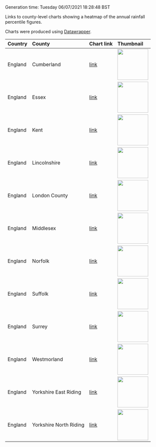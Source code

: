 Generation time: Tuesday 06/07/2021 18:28:48 BST

Links to county-level charts showing a heatmap of the annual rainfall percentile figures.

Charts were produced using [Datawrapper](https://www.datawrapper.de/).

|Country|County|Chart link|Thumbnail|
|:----|:----|:-----|:-----|
|England|Cumberland|[link](https://www.datawrapper.de/_/3bYZt/)|<img src="https://img.datawrapper.de/3bYZt/70bfbae477c7b7e21490f8dbc484837f/full.png" height="100">|
|England|Essex|[link](https://www.datawrapper.de/_/J3VQl/)|<img src="https://img.datawrapper.de/J3VQl/e1eeb7c46bbf548b92cba1374672d0d1/full.png" height="100">|
|England|Kent|[link](https://www.datawrapper.de/_/aSrjw/)|<img src="https://img.datawrapper.de/aSrjw/d370ebe398b803ca474eee19b4df4f4e/full.png" height="100">|
|England|Lincolnshire|[link](https://www.datawrapper.de/_/OmeZ7/)|<img src="https://img.datawrapper.de/OmeZ7/b589f4718dc9a76306ed5ade2ed563ec/full.png" height="100">|
|England|London County|[link](https://www.datawrapper.de/_/OSi4c/)|<img src="https://img.datawrapper.de/OSi4c/b062e72f52c0f1a1e313d5160fa5eedf/full.png" height="100">|
|England|Middlesex|[link](https://www.datawrapper.de/_/C18O5/)|<img src="https://img.datawrapper.de/C18O5/999e854d1545d4ebc0391e97696dada1/full.png" height="100">|
|England|Norfolk|[link](https://www.datawrapper.de/_/EwDSH/)|<img src="https://img.datawrapper.de/EwDSH/42de9050e5ceb6a125a4f7aa5c1b20e8/full.png" height="100">|
|England|Suffolk|[link](https://www.datawrapper.de/_/x4VV7/)|<img src="https://img.datawrapper.de/x4VV7/0803089e744ee752a1916728aff23adc/full.png" height="100">|
|England|Surrey|[link](https://www.datawrapper.de/_/ZuENa/)|<img src="https://img.datawrapper.de/ZuENa/a0026ac84db4792017487fb3ca5329ad/full.png" height="100">|
|England|Westmorland|[link](https://www.datawrapper.de/_/vBN1G/)|<img src="https://img.datawrapper.de/vBN1G/1a60255393ad58d12dd5b245910d2ad8/full.png" height="100">|
|England|Yorkshire East Riding|[link](https://www.datawrapper.de/_/0k7LR/)|<img src="https://img.datawrapper.de/0k7LR/7e46389cebc50cf0d205f22411f40ef0/full.png" height="100">|
|England|Yorkshire North Riding|[link](https://www.datawrapper.de/_/M6Ypz/)|<img src="https://img.datawrapper.de/M6Ypz/36e0ff6893c6e4f092daf7a4426d5acc/full.png" height="100">|
